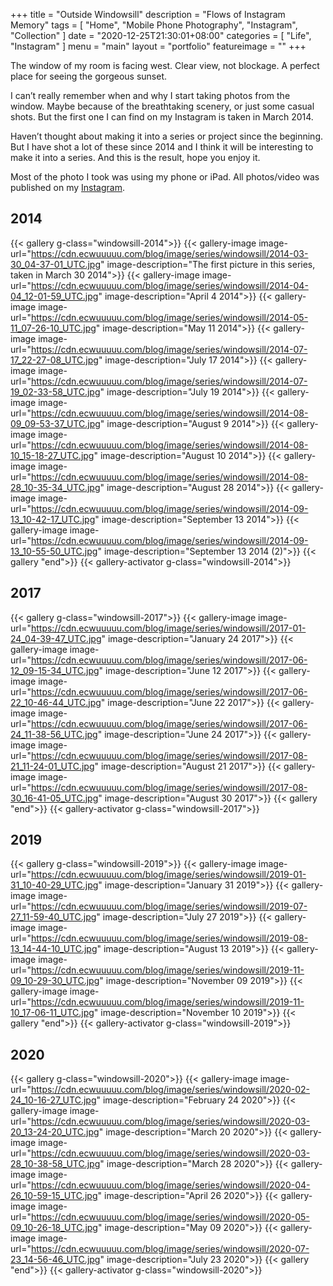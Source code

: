+++
title = "Outside Windowsill"
description = "Flows of Instagram Memory"
tags = [
    "Home",
    "Mobile Phone Photography",
    "Instagram",
    "Collection"
]
date = "2020-12-25T21:30:01+08:00"
categories = [
    "Life",
    "Instagram"
]
menu = "main"
layout = "portfolio"
featureimage = ""
+++

The window of my room is facing west. Clear view, not blockage. A perfect place for seeing the gorgeous sunset.

I can’t really remember when and why I start taking photos from the window. Maybe because of the breathtaking scenery, or just some casual shots. But the first one I can find on my Instagram is taken in March 2014. 

Haven’t thought about making it into a series or project since the beginning. But I have shot a lot of these since 2014 and I think it will be interesting to make it into a series. And this is the result, hope you enjoy it.

Most of the photo I took was using my phone or iPad. All photos/video was published on my [Instagram](https://www.instagram.com/ecwuuuuu/).

## 2014

{{< gallery g-class="windowsill-2014">}}
{{< gallery-image
image-url="https://cdn.ecwuuuuu.com/blog/image/series/windowsill/2014-03-30_04-37-01_UTC.jpg"
image-description="The first picture in this series, taken in March 30 2014">}}
{{< gallery-image
image-url="https://cdn.ecwuuuuu.com/blog/image/series/windowsill/2014-04-04_12-01-59_UTC.jpg"
image-description="April 4 2014">}}
{{< gallery-image
image-url="https://cdn.ecwuuuuu.com/blog/image/series/windowsill/2014-05-11_07-26-10_UTC.jpg"
image-description="May 11 2014">}}
{{< gallery-image
image-url="https://cdn.ecwuuuuu.com/blog/image/series/windowsill/2014-07-17_22-27-08_UTC.jpg"
image-description="July 17 2014">}}
{{< gallery-image
image-url="https://cdn.ecwuuuuu.com/blog/image/series/windowsill/2014-07-19_02-33-58_UTC.jpg"
image-description="July 19 2014">}}
{{< gallery-image
image-url="https://cdn.ecwuuuuu.com/blog/image/series/windowsill/2014-08-09_09-53-37_UTC.jpg"
image-description="August 9 2014">}}
{{< gallery-image
image-url="https://cdn.ecwuuuuu.com/blog/image/series/windowsill/2014-08-10_15-18-27_UTC.jpg"
image-description="August 10 2014">}}
{{< gallery-image
image-url="https://cdn.ecwuuuuu.com/blog/image/series/windowsill/2014-08-28_10-35-34_UTC.jpg"
image-description="August 28 2014">}}
{{< gallery-image
image-url="https://cdn.ecwuuuuu.com/blog/image/series/windowsill/2014-09-13_10-42-17_UTC.jpg"
image-description="September 13 2014">}}
{{< gallery-image
image-url="https://cdn.ecwuuuuu.com/blog/image/series/windowsill/2014-09-13_10-55-50_UTC.jpg"
image-description="September 13 2014 (2)">}}
{{< gallery "end">}}
{{< gallery-activator g-class="windowsill-2014">}}

## 2017

{{< gallery g-class="windowsill-2017">}}
{{< gallery-image
image-url="https://cdn.ecwuuuuu.com/blog/image/series/windowsill/2017-01-24_04-39-47_UTC.jpg"
image-description="January 24 2017">}}
{{< gallery-image
image-url="https://cdn.ecwuuuuu.com/blog/image/series/windowsill/2017-06-12_09-15-34_UTC.jpg"
image-description="June 12 2017">}}
{{< gallery-image
image-url="https://cdn.ecwuuuuu.com/blog/image/series/windowsill/2017-06-22_10-46-44_UTC.jpg"
image-description="June 22 2017">}}
{{< gallery-image
image-url="https://cdn.ecwuuuuu.com/blog/image/series/windowsill/2017-06-24_11-38-56_UTC.jpg"
image-description="June 24 2017">}}
{{< gallery-image
image-url="https://cdn.ecwuuuuu.com/blog/image/series/windowsill/2017-08-21_11-24-01_UTC.jpg"
image-description="August 21 2017">}}
{{< gallery-image
image-url="https://cdn.ecwuuuuu.com/blog/image/series/windowsill/2017-08-30_16-41-05_UTC.jpg"
image-description="August 30 2017">}}
{{< gallery "end">}}
{{< gallery-activator g-class="windowsill-2017">}}

## 2019

{{< gallery g-class="windowsill-2019">}}
{{< gallery-image
image-url="https://cdn.ecwuuuuu.com/blog/image/series/windowsill/2019-01-31_10-40-29_UTC.jpg"
image-description="January 31 2019">}}
{{< gallery-image
image-url="https://cdn.ecwuuuuu.com/blog/image/series/windowsill/2019-07-27_11-59-40_UTC.jpg"
image-description="July 27 2019">}}
{{< gallery-image
image-url="https://cdn.ecwuuuuu.com/blog/image/series/windowsill/2019-08-13_14-44-10_UTC.jpg"
image-description="August 13 2019">}}
{{< gallery-image
image-url="https://cdn.ecwuuuuu.com/blog/image/series/windowsill/2019-11-09_10-29-30_UTC.jpg"
image-description="November 09 2019">}}
{{< gallery-image
image-url="https://cdn.ecwuuuuu.com/blog/image/series/windowsill/2019-11-10_17-06-11_UTC.jpg"
image-description="November 10 2019">}}
{{< gallery "end">}}
{{< gallery-activator g-class="windowsill-2019">}}

## 2020

{{< gallery g-class="windowsill-2020">}}
{{< gallery-image
image-url="https://cdn.ecwuuuuu.com/blog/image/series/windowsill/2020-02-24_10-16-27_UTC.jpg"
image-description="February 24 2020">}}
{{< gallery-image
image-url="https://cdn.ecwuuuuu.com/blog/image/series/windowsill/2020-03-20_13-24-20_UTC.jpg"
image-description="March 20 2020">}}
{{< gallery-image
image-url="https://cdn.ecwuuuuu.com/blog/image/series/windowsill/2020-03-28_10-38-58_UTC.jpg"
image-description="March 28 2020">}}
{{< gallery-image
image-url="https://cdn.ecwuuuuu.com/blog/image/series/windowsill/2020-04-26_10-59-15_UTC.jpg"
image-description="April 26 2020">}}
{{< gallery-image
image-url="https://cdn.ecwuuuuu.com/blog/image/series/windowsill/2020-05-09_10-26-18_UTC.jpg"
image-description="May 09 2020">}}
{{< gallery-image
image-url="https://cdn.ecwuuuuu.com/blog/image/series/windowsill/2020-07-23_14-56-46_UTC.jpg"
image-description="July 23 2020">}}
{{< gallery "end">}}
{{< gallery-activator g-class="windowsill-2020">}}
